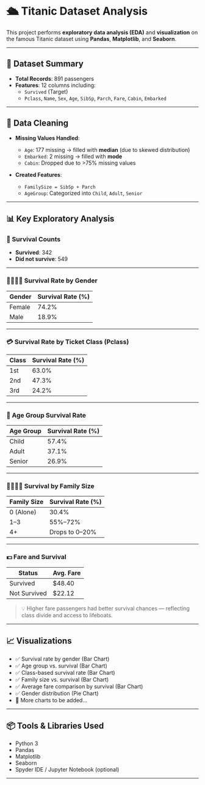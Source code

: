 # 🛳 Titanic Dataset Analysis

This project performs **exploratory data analysis (EDA)** and **visualization** on the famous Titanic dataset using **Pandas**, **Matplotlib**, and **Seaborn**.

---

## 📁 Dataset Summary

- **Total Records**: 891 passengers  
- **Features**: 12 columns including:
  - `Survived` (Target)
  - `Pclass`, `Name`, `Sex`, `Age`, `SibSp`, `Parch`, `Fare`, `Cabin`, `Embarked`

---

## 🧹 Data Cleaning

- **Missing Values Handled**:
  - `Age`: 177 missing → filled with **median** (due to skewed distribution)
  - `Embarked`: 2 missing → filled with **mode**
  - `Cabin`: Dropped due to >75% missing values

- **Created Features**:
  - `FamilySize = SibSp + Parch`
  - `AgeGroup`: Categorized into `Child`, `Adult`, `Senior`

---

## 📊 Key Exploratory Analysis

### 🎯 Survival Counts
- **Survived**: 342  
- **Did not survive**: 549

---

### 👨‍👩‍👧‍👦 Survival Rate by Gender

| Gender | Survival Rate (%) |
|--------|-------------------|
| Female | 74.2%             |
| Male   | 18.9%             |

---

### 💳 Survival Rate by Ticket Class (Pclass)

| Class | Survival Rate (%) |
|-------|-------------------|
| 1st   | 63.0%             |
| 2nd   | 47.3%             |
| 3rd   | 24.2%             |

---

### 🧓 Age Group Survival Rate

| Age Group | Survival Rate (%) |
|-----------|-------------------|
| Child     | 57.4%             |
| Adult     | 37.1%             |
| Senior    | 26.9%             |

---

### 👨‍👩‍👧‍👦 Survival by Family Size

| Family Size | Survival Rate (%) |
|-------------|-------------------|
| 0 (Alone)   | 30.4%             |
| 1–3         | 55%–72%           |
| 4+          | Drops to 0–20%    |

---

### 💵 Fare and Survival

| Status         | Avg. Fare |
|----------------|-----------|
| Survived       | $48.40    |
| Not Survived   | $22.12    |

> 💡 Higher fare passengers had better survival chances — reflecting class divide and access to lifeboats.

---

## 📈 Visualizations

- ✅ Survival rate by gender (Bar Chart)
- ✅ Age group vs. survival (Bar Chart)
- ✅ Class-based survival rate (Bar Chart)
- ✅ Family size vs. survival (Bar Chart)
- ✅ Average fare comparison by survival (Bar Chart)
- ✅ Gender distribution (Pie Chart)
- 📌 More charts to be added...

---

## 📦 Tools & Libraries Used

- Python 3  
- Pandas  
- Matplotlib  
- Seaborn  
- Spyder IDE / Jupyter Notebook (optional)

---

